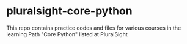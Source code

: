 # pluralsight-core-python
This repo contains practice codes and files for various courses in the learning Path "Core Python" listed at PluralSight
